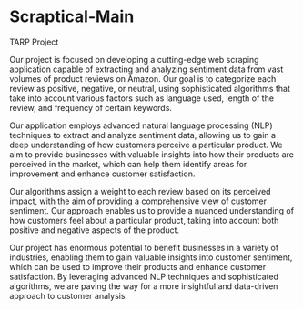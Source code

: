 # Scraptical-Main

TARP Project

Our project is focused on developing a cutting-edge web scraping application capable of extracting and analyzing sentiment data from vast volumes of product reviews on Amazon. Our goal is to categorize each review as positive, negative, or neutral, using sophisticated algorithms that take into account various factors such as language used, length of the review, and frequency of certain keywords.

Our application employs advanced natural language processing (NLP) techniques to extract and analyze sentiment data, allowing us to gain a deep understanding of how customers perceive a particular product. We aim to provide businesses with valuable insights into how their products are perceived in the market, which can help them identify areas for improvement and enhance customer satisfaction.

Our algorithms assign a weight to each review based on its perceived impact, with the aim of providing a comprehensive view of customer sentiment. Our approach enables us to provide a nuanced understanding of how customers feel about a particular product, taking into account both positive and negative aspects of the product.

Our project has enormous potential to benefit businesses in a variety of industries, enabling them to gain valuable insights into customer sentiment, which can be used to improve their products and enhance customer satisfaction. By leveraging advanced NLP techniques and sophisticated algorithms, we are paving the way for a more insightful and data-driven approach to customer analysis.

